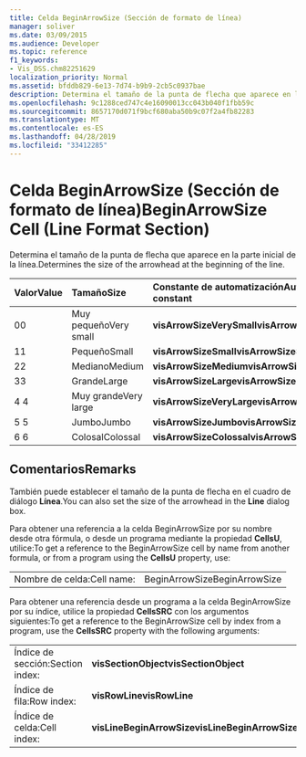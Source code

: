 ```yaml
---
title: Celda BeginArrowSize (Sección de formato de línea)
manager: soliver
ms.date: 03/09/2015
ms.audience: Developer
ms.topic: reference
f1_keywords:
- Vis_DSS.chm82251629
localization_priority: Normal
ms.assetid: bfddb829-6e13-7d74-b9b9-2cb5c0937bae
description: Determina el tamaño de la punta de flecha que aparece en la parte inicial de la línea.
ms.openlocfilehash: 9c1288ced747c4e16090013cc043b040f1fbb59c
ms.sourcegitcommit: 8657170d071f9bcf680aba50b9c07f2a4fb82283
ms.translationtype: MT
ms.contentlocale: es-ES
ms.lasthandoff: 04/28/2019
ms.locfileid: "33412285"
---
```

# <a name="beginarrowsize-cell-line-format-section"></a><span data-ttu-id="15b60-103">Celda BeginArrowSize (Sección de formato de línea)</span><span class="sxs-lookup"><span data-stu-id="15b60-103">BeginArrowSize Cell (Line Format Section)</span></span>

<span data-ttu-id="15b60-104">Determina el tamaño de la punta de flecha que aparece en la parte inicial de la línea.</span><span class="sxs-lookup"><span data-stu-id="15b60-104">Determines the size of the arrowhead at the beginning of the line.</span></span>
  
|<span data-ttu-id="15b60-105">**Valor**</span><span class="sxs-lookup"><span data-stu-id="15b60-105">**Value**</span></span>|<span data-ttu-id="15b60-106">**Tamaño**</span><span class="sxs-lookup"><span data-stu-id="15b60-106">**Size**</span></span>|<span data-ttu-id="15b60-107">**Constante de automatización**</span><span class="sxs-lookup"><span data-stu-id="15b60-107">**Automation constant**</span></span>|
|:-----|:-----|:-----|
| <span data-ttu-id="15b60-108">0</span><span class="sxs-lookup"><span data-stu-id="15b60-108">0</span></span>  <br/> | <span data-ttu-id="15b60-109">Muy pequeño</span><span class="sxs-lookup"><span data-stu-id="15b60-109">Very small</span></span>  <br/> |<span data-ttu-id="15b60-110">**visArrowSizeVerySmall**</span><span class="sxs-lookup"><span data-stu-id="15b60-110">**visArrowSizeVerySmall**</span></span> <br/> |
| <span data-ttu-id="15b60-111">1</span><span class="sxs-lookup"><span data-stu-id="15b60-111">1</span></span>  <br/> | <span data-ttu-id="15b60-112">Pequeño</span><span class="sxs-lookup"><span data-stu-id="15b60-112">Small</span></span>  <br/> |<span data-ttu-id="15b60-113">**visArrowSizeSmall**</span><span class="sxs-lookup"><span data-stu-id="15b60-113">**visArrowSizeSmall**</span></span> <br/> |
| <span data-ttu-id="15b60-114">2</span><span class="sxs-lookup"><span data-stu-id="15b60-114">2</span></span>  <br/> | <span data-ttu-id="15b60-115">Mediano</span><span class="sxs-lookup"><span data-stu-id="15b60-115">Medium</span></span>  <br/> |<span data-ttu-id="15b60-116">**visArrowSizeMedium**</span><span class="sxs-lookup"><span data-stu-id="15b60-116">**visArrowSizeMedium**</span></span> <br/> |
| <span data-ttu-id="15b60-117">3</span><span class="sxs-lookup"><span data-stu-id="15b60-117">3</span></span>  <br/> | <span data-ttu-id="15b60-118">Grande</span><span class="sxs-lookup"><span data-stu-id="15b60-118">Large</span></span>  <br/> |<span data-ttu-id="15b60-119">**visArrowSizeLarge**</span><span class="sxs-lookup"><span data-stu-id="15b60-119">**visArrowSizeLarge**</span></span> <br/> |
| <span data-ttu-id="15b60-120">4 </span><span class="sxs-lookup"><span data-stu-id="15b60-120">4</span></span>  <br/> | <span data-ttu-id="15b60-121">Muy grande</span><span class="sxs-lookup"><span data-stu-id="15b60-121">Very large</span></span>  <br/> |<span data-ttu-id="15b60-122">**visArrowSizeVeryLarge**</span><span class="sxs-lookup"><span data-stu-id="15b60-122">**visArrowSizeVeryLarge**</span></span> <br/> |
| <span data-ttu-id="15b60-123">5 </span><span class="sxs-lookup"><span data-stu-id="15b60-123">5</span></span>  <br/> | <span data-ttu-id="15b60-124">Jumbo</span><span class="sxs-lookup"><span data-stu-id="15b60-124">Jumbo</span></span>  <br/> |<span data-ttu-id="15b60-125">**visArrowSizeJumbo**</span><span class="sxs-lookup"><span data-stu-id="15b60-125">**visArrowSizeJumbo**</span></span> <br/> |
| <span data-ttu-id="15b60-126">6 </span><span class="sxs-lookup"><span data-stu-id="15b60-126">6</span></span>  <br/> | <span data-ttu-id="15b60-127">Colosal</span><span class="sxs-lookup"><span data-stu-id="15b60-127">Colossal</span></span>  <br/> |<span data-ttu-id="15b60-128">**visArrowSizeColossal**</span><span class="sxs-lookup"><span data-stu-id="15b60-128">**visArrowSizeColossal**</span></span> <br/> |
   
## <a name="remarks"></a><span data-ttu-id="15b60-129">Comentarios</span><span class="sxs-lookup"><span data-stu-id="15b60-129">Remarks</span></span>

<span data-ttu-id="15b60-130">También puede establecer el tamaño de la punta de flecha en el cuadro de diálogo **Línea**.</span><span class="sxs-lookup"><span data-stu-id="15b60-130">You can also set the size of the arrowhead in the **Line** dialog box.</span></span> 
  
<span data-ttu-id="15b60-131">Para obtener una referencia a la celda BeginArrowSize por su nombre desde otra fórmula, o desde un programa mediante la propiedad **CellsU**, utilice:</span><span class="sxs-lookup"><span data-stu-id="15b60-131">To get a reference to the BeginArrowSize cell by name from another formula, or from a program using the **CellsU** property, use:</span></span> 
  
|||
|:-----|:-----|
| <span data-ttu-id="15b60-132">Nombre de celda:</span><span class="sxs-lookup"><span data-stu-id="15b60-132">Cell name:</span></span>  <br/> | <span data-ttu-id="15b60-133">BeginArrowSize</span><span class="sxs-lookup"><span data-stu-id="15b60-133">BeginArrowSize</span></span>  <br/> |
   
<span data-ttu-id="15b60-134">Para obtener una referencia desde un programa a la celda BeginArrowSize por su índice, utilice la propiedad **CellsSRC** con los argumentos siguientes:</span><span class="sxs-lookup"><span data-stu-id="15b60-134">To get a reference to the BeginArrowSize cell by index from a program, use the **CellsSRC** property with the following arguments:</span></span> 
  
|||
|:-----|:-----|
| <span data-ttu-id="15b60-135">Índice de sección:</span><span class="sxs-lookup"><span data-stu-id="15b60-135">Section index:</span></span>  <br/> |<span data-ttu-id="15b60-136">**visSectionObject**</span><span class="sxs-lookup"><span data-stu-id="15b60-136">**visSectionObject**</span></span> <br/> |
| <span data-ttu-id="15b60-137">Índice de fila:</span><span class="sxs-lookup"><span data-stu-id="15b60-137">Row index:</span></span>  <br/> |<span data-ttu-id="15b60-138">**visRowLine**</span><span class="sxs-lookup"><span data-stu-id="15b60-138">**visRowLine**</span></span> <br/> |
| <span data-ttu-id="15b60-139">Índice de celda:</span><span class="sxs-lookup"><span data-stu-id="15b60-139">Cell index:</span></span>  <br/> |<span data-ttu-id="15b60-140">**visLineBeginArrowSize**</span><span class="sxs-lookup"><span data-stu-id="15b60-140">**visLineBeginArrowSize**</span></span> <br/> |
   

